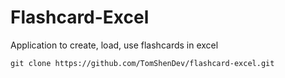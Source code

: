 # Flashcard-Excel
Application to create, load, use flashcards in excel  
  
`git clone https://github.com/TomShenDev/flashcard-excel.git`
